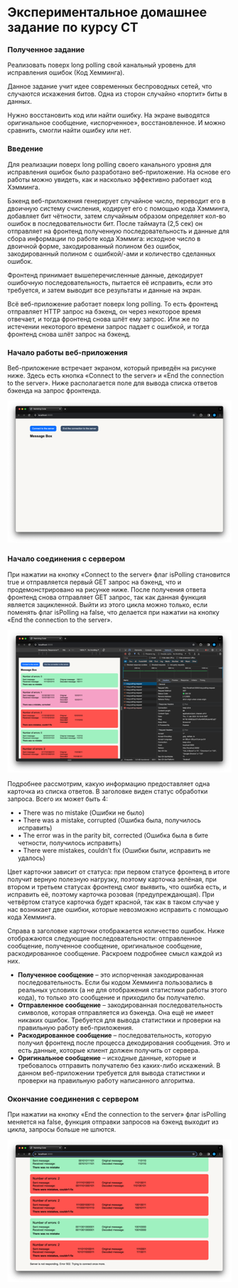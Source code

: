 # Экспериментальное домашнее задание по курсу СТ

### Полученное задание
Реализовать поверх long polling свой канальный уровень для исправления ошибок (Код Хемминга).  

Данное задание учит идее современных беспроводных сетей, что случаются искажения битов. 
Одна из сторон случайно «портит» биты в данных.  

Нужно восстановить код или найти ошибку. На экране выводятся оригинальное сообщение, «испорченное», восстановленное. 
И можно сравнить, смогли найти ошибку или нет.  

### Введение

Для реализации поверх long polling своего канального уровня для исправления ошибок было разработано веб-приложение. 
На основе его работы можно увидеть, как и насколько эффективно работает код Хэмминга.  

Бэкенд веб-приложения генерирует случайное число, переводит его в двоичную систему счисления, 
кодирует его с помощью кода Хэмминга, добавляет бит чётности, затем случайным образом определяет кол-во ошибок в 
последовательности бит. После таймаута (2,5 сек) он отправляет на фронтенд полученную последовательность и данные для 
сбора информации по работе кода Хэммига: исходное число в двоичной форме, закодированный полином без ошибок, 
закодированный полином с ошибкой/-ами и количество сделанных ошибок.  

Фронтенд принимает вышеперечисленные данные, декодирует ошибочную последовательность, пытается её исправить, 
если это требуется, и затем выводит все результаты и данные на экран.  

Всё веб-приложение работает поверх long polling. То есть фронтенд отправляет HTTP запрос на бэкенд, он через некоторое 
время отвечает, и тогда фронтенд снова шлёт ему запрос. Или же по истечении некоторого времени запрос падает с ошибкой,
и тогда фронтенд снова шлёт запрос на бэкенд.  

### Начало работы веб-приложения

Веб-приложение встречает экраном, который приведён на рисунке ниже. Здесь есть 
кнопка «Connect to the server» и «End the connection to the server». Ниже располагается поле для вывода 
списка ответов бэкенда на запрос фронтенда.

![Вид приложения](src/header-site.png)
                                    
### Начало соединения с сервером

При нажатии на кнопку «Connect to the server» флаг isPolling становится true и отправляется первый GET запрос на бэкенд,
что и продемонстрировано на рисунке ниже. После получения ответа фронтенд снова отправляет GET запрос, так как данная 
функция является зацикленной. Выйти из этого цикла можно только, если поменять флаг isPolling на false, что делается 
при нажатии на кнопку «End the connection to the server».  

![Консоль разработчика и запросы](src/logs.png)

Подробнее рассмотрим, какую информацию предоставляет одна карточка из списка ответов. 
В заголовке виден статус обработки запроса. Всего их может быть 4:

+ •	There was no mistake (Ошибки не было)
+ •	There was a mistake, corrupted (Ошибка была, получилось исправить)
+ •	The error was in the parity bit, corrected (Ошибка была в бите четности, получилось исправить)
+ •	There were mistakes, couldn’t fix (Ошибки были, исправить не удалось)

Цвет карточки зависит от статуса: при первом статусе фронтенд в итоге получит верную полезную нагрузку, поэтому карточка 
зелёная, при втором и третьем статусах фронтенд смог выявить, что ошибка есть, и исправить её, поэтому карточка розовая 
(предупреждающая). При четвёртом статусе карточка будет красной, так как в таком случае у нас возникает две ошибки,
которые невозможно исправить с помощью кода Хемминга.  

Справа в заголовке карточки отображается количество ошибок. 
Ниже отображаются следующие последовательности: отправленное сообщение, полученное сообщение, оригинальное сообщение, 
раскодированное сообщение. Раскроем подробнее смысл каждой из них.   

+ **Полученное сообщение** – это испорченная закодированная последовательность. Если бы кодом Хемминга пользовались в 
реальных условиях (а не для отображения статистики работы этого кода), то только это сообщение и приходило бы получателю.
+ **Отправленное сообщение** – закодированная последовательность символов, которая отправляется из бэкенда. Она ещё не имеет 
никаких ошибок. Требуется для вывода статистики и проверки на правильную работу веб-приложения.
+ **Раскодированное сообщение** – последовательность, которую получил фронтенд после процесса декодирования сообщения. 
Это и есть данные, которые клиент должен получить от сервера.
+ **Оригинальное сообщение** – исходные данные, которые и требовалось отправить получателю без каких-либо искажений. 
В данном веб-приложении требуется для вывода статистики и проверки на правильную работу написанного алгоритма.  


### Окончание соединения с сервером
При нажатии на кнопку «End the connection to the server» флаг isPolling меняется на false, функция отправки запросов 
на бэкенд выходит из цикла, запросы больше не шлются.

![Конец работы приложения](src/end.png)
